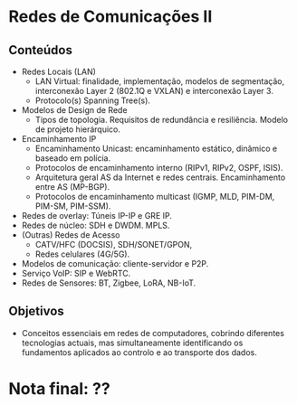 # Redes de Comunicações II

## Conteúdos
* Redes Locais (LAN)
   - LAN Virtual: finalidade, implementação, modelos de segmentação, interconexão Layer 2 (802.1Q e VXLAN) e interconexão Layer 3.
   - Protocolo(s) Spanning Tree(s).
* Modelos de Design de Rede
   - Tipos de topologia. Requisitos de redundância e resiliência. Modelo de projeto hierárquico.
* Encaminhamento IP
   - Encaminhamento Unicast: encaminhamento estático, dinâmico e baseado em polícia.
   - Protocolos de encaminhamento interno (RIPv1, RIPv2, OSPF, ISIS).
   - Arquitetura geral AS da Internet e redes centrais. Encaminhamento entre AS (MP-BGP).
   - Protocolos de encaminhamento multicast (IGMP, MLD, PIM-DM, PIM-SM, PIM-SSM).
* Redes de overlay: Túneis IP-IP e GRE IP.
* Redes de núcleo: SDH e DWDM. MPLS.
* (Outras) Redes de Acesso
   - CATV/HFC (DOCSIS), SDH/SONET/GPON,
   - Redes celulares (4G/5G).
* Modelos de comunicação: cliente-servidor e P2P.
* Serviço VoIP: SIP e WebRTC.
* Redes de Sensores: BT, Zigbee, LoRA, NB-IoT.

## Objetivos
* Conceitos essenciais em redes de computadores, cobrindo diferentes tecnologias actuais, mas simultaneamente identificando os fundamentos aplicados ao controlo e ao transporte dos dados.

# Nota final: ??
